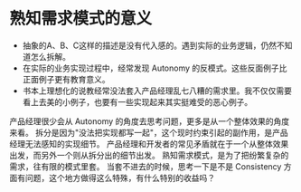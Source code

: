 # 熟知需求模式的意义

* 抽象的A、B、C这样的描述是没有代入感的。遇到实际的业务逻辑，仍然不知道怎么拆解。
* 在实际的业务实现过程中，经常发现 Autonomy 的反模式。这些反面例子比正面例子更有教育意义。
* 书本上理想化的说教经常没法套入产品经理乱七八糟的需求里。我不仅仅需要看上去美的小例子，也要有一些实现起来其实挺难受的恶心例子。

产品经理很少会从 Autonomy 的角度去思考问题，更多是从一个整体效果的角度来看。
拆分是因为"没法把实现都写一起"，这个现时约束引起的副作用，是产品经理无法感知的实现细节。
产品经理和开发者的常见矛盾就在于一个从整体效果出发，而另外一个则从拆分出的细节出发。
熟知需求模式，是为了把纷繁复杂的需求，往有限的模式里套。
当套不进去的时候，思考一下是不是 Consistency 方面有问题，这个地方做得这么特殊，有什么特别的收益吗？